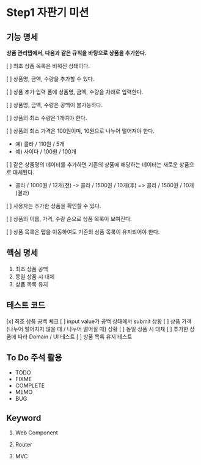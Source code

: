 # Step1 자판기 미션

## 기능 명세

**상품 관리탭에서, 다음과 같은 규칙을 바탕으로 상품을 추가한다.**

[ ] 최초 상품 목록은 비워진 상태이다.

[ ] 상품명, 금액, 수량을 추가할 수 있다.

[ ] 상품 추가 입력 폼에 상품명, 금액, 수량을 차례로 입력한다.

[ ] 상품명, 금액, 수량은 공백이 불가능하다.

[ ] 상품의 최소 수량은 1개여야 한다.

[ ] 상품의 최소 가격은 100원이며, 10원으로 나누어 떨어져야 한다.

- 예) 콜라 / 110원 / 5개
- 예) 사이다 / 100원 / 100개

[ ] 같은 상품명의 데이터를 추가하면 기존의 상품에 해당하는 데이터는 새로운 상품으로 대체된다.

- 콜라 / 1000원 / 12개(전) -> 콜라 / 1500원 / 10개(후) => 콜라 / 1500원 / 10개(결과)

[ ] 사용자는 추가한 상품을 확인할 수 있다.

[ ] 상품의 이름, 가격, 수량 순으로 상품 목록이 보여진다.

[ ] 상품 목록은 탭을 이동하여도 기존의 상품 목록이 유지되어야 한다.

## 핵심 명세

1. 최초 상품 공백
2. 동일 상품 시 대체
3. 상품 목록 유지

## 테스트 코드

[x] 최초 상품 공백 체크
[ ] input value가 공백 상태에서 submit 상황
[ ] 상품 가격 (나누어 떨어지지 않을 때 / 나누어 떨어질 때) 상황
[ ] 동일 상품 시 대체
[ ] 추가한 상품에 따라 Domain / UI 테스트
[ ] 상품 목록 유지 테스트

## To Do 주석 활용

- TODO
- FIXME
- COMPLETE
- MEMO
- BUG

## Keyword

1. Web Component

2. Router

3. MVC
